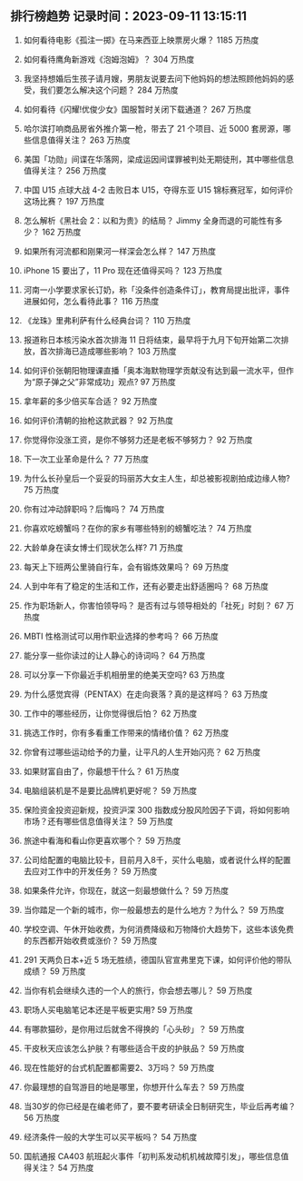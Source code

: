 
## 排行榜趋势 记录时间：2023-09-11 13:15:11
  
  1. 如何看待电影《孤注一掷》在马来西亚上映票房火爆？ 1185 万热度
    
  2. 如何看待鹰角新游戏《泡姆泡姆》？ 304 万热度
    
  3. 我坚持想婚后生孩子请月嫂，男朋友说要去问下他妈妈的想法照顾他妈妈的感受，我们要怎么解决这个问题？ 284 万热度
    
  4. 如何看待《闪耀!优俊少女》国服暂时关闭下载通道？ 267 万热度
    
  5. 哈尔滨打响商品房省外推介第一枪，带去了 21 个项目、近 5000 套房源，哪些信息值得关注？ 263 万热度
    
  6. 美国「功勋」间谍在华落网，梁成运因间谍罪被判处无期徒刑，其中哪些信息值得关注？ 256 万热度
    
  7. 中国 U15 点球大战 4-2 击败日本 U15，夺得东亚 U15 锦标赛冠军，如何评价这场比赛？ 197 万热度
    
  8. 怎么解析《黑社会 2：以和为贵》的结局？ Jimmy 全身而退的可能性有多少？ 162 万热度
    
  9. 如果所有河流都和刚果河一样深会怎么样？ 147 万热度
    
  10. iPhone 15 要出了，11 Pro 现在还值得买吗？ 123 万热度
    
  11. 河南一小学要求家长订奶，称「没条件创造条件订」，教育局提出批评，事件进展如何，怎么看待此事？ 116 万热度
    
  12. 《龙珠》里弗利萨有什么经典台词？ 110 万热度
    
  13. 报道称日本核污染水首次排海 11 日将结束，最早将于九月下旬开始第二次排放，首次排海已造成哪些影响？ 103 万热度
    
  14. 如何评价张朝阳物理课直播「奥本海默物理学贡献没有达到最一流水平，但作为“原子弹之父”非常成功」观点? 97 万热度
    
  15. 拿年薪的多少倍买车合适？ 92 万热度
    
  16. 如何评价清朝的抬枪这款武器？ 92 万热度
    
  17. 你觉得你没涨工资，是你不够努力还是老板不够努力？ 92 万热度
    
  18. 下一次工业革命是什么？ 77 万热度
    
  19. 为什么长孙皇后一个妥妥的玛丽苏大女主人生，却总被影视剧拍成边缘人物? 75 万热度
    
  20. 你有过冲动辞职吗？后悔吗？ 74 万热度
    
  21. 你喜欢吃螃蟹吗？在你的家乡有哪些特别的螃蟹吃法？ 74 万热度
    
  22. 大龄单身在读女博士们现状怎么样? 71 万热度
    
  23. 每天上下班两公里骑自行车，会有锻炼效果吗？ 69 万热度
    
  24. 人到中年有了稳定的生活和工作，还有必要走出舒适圈吗？ 68 万热度
    
  25. 作为职场新人，你害怕领导吗？ 是否有过与领导相处的「社死」时刻？ 67 万热度
    
  26. MBTI 性格测试可以用作职业选择的参考吗？ 66 万热度
    
  27. 能分享一些你读过的让人静心的诗词吗？ 64 万热度
    
  28. 可以分享一下你最近手机相册里的绝美天空吗? 63 万热度
    
  29. 为什么感觉宾得（PENTAX）在走向衰落？真的是这样吗？ 63 万热度
    
  30. 工作中的哪些经历，让你觉得很后怕？ 62 万热度
    
  31. 挑选工作时，你有多看重工作带来的情绪价值？ 62 万热度
    
  32. 你曾有过哪些运动给予的力量，让平凡的人生开始闪亮？ 62 万热度
    
  33. 如果财富自由了，你最想干什么？ 61 万热度
    
  34. 电脑组装机是不是要比品牌机更好呢？ 59 万热度
    
  35. 保险资金投资迎新规，投资沪深 300 指数成分股风险因子下调，将如何影响市场？还有哪些信息值得关注？ 59 万热度
    
  36. 旅途中看海和看山你更喜欢哪个？ 59 万热度
    
  37. 公司给配置的电脑比较卡，目前月入8千，买什么电脑，或者说什么样的配置去应对工作中的开发任务？ 59 万热度
    
  38. 如果条件允许，你现在，就这一刻最想做什么？ 59 万热度
    
  39. 当你踏足一个新的城市，你一般最想去的是什么地方？为什么？ 59 万热度
    
  40. 学校空调、午休开始收费，为何消费降级和万物降价大趋势下，这些本该免费的东西都开始收费或涨价？ 59 万热度
    
  41. 291 天两负日本+近 5 场无胜绩，德国队官宣弗里克下课，如何评价他的带队成绩？ 59 万热度
    
  42. 当你有机会继续久违的一个人的旅行，你会想去哪儿？ 59 万热度
    
  43. 职场人买电脑笔记本还是平板更实用? 59 万热度
    
  44. 有哪款猫砂，是你用过后就舍不得换的「心头砂」？ 59 万热度
    
  45. 干皮秋天应该怎么护肤？有哪些适合干皮的护肤品？ 59 万热度
    
  46. 现在性能好的台式机配置都需要2、3万吗？ 59 万热度
    
  47. 你最理想的自驾游目的地是哪里，你想开什么车去？ 59 万热度
    
  48. 当30岁的你已经是在编老师了，要不要考研读全日制研究生，毕业后再考编？ 56 万热度
    
  49. 经济条件一般的大学生可以买平板吗？ 54 万热度
    
  50. 国航通报 CA403 航班起火事件「初判系发动机机械故障引发」，哪些信息值得关注？ 54 万热度
    
